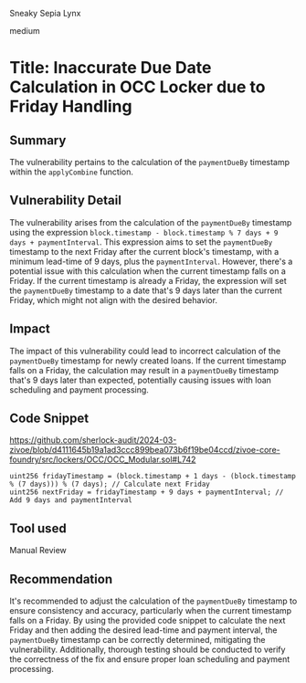 Sneaky Sepia Lynx

medium

# Title: Inaccurate Due Date Calculation in OCC Locker due to Friday Handling

## Summary

The vulnerability pertains to the calculation of the `paymentDueBy` timestamp within the `applyCombine` function.

## Vulnerability Detail

The vulnerability arises from the calculation of the `paymentDueBy` timestamp using the expression `block.timestamp - block.timestamp % 7 days + 9 days + paymentInterval`. This expression aims to set the `paymentDueBy` timestamp to the next Friday after the current block's timestamp, with a minimum lead-time of 9 days, plus the `paymentInterval`. However, there's a potential issue with this calculation when the current timestamp falls on a Friday. If the current timestamp is already a Friday, the expression will set the `paymentDueBy` timestamp to a date that's 9 days later than the current Friday, which might not align with the desired behavior.

## Impact

The impact of this vulnerability could lead to incorrect calculation of the `paymentDueBy` timestamp for newly created loans. If the current timestamp falls on a Friday, the calculation may result in a `paymentDueBy` timestamp that's 9 days later than expected, potentially causing issues with loan scheduling and payment processing.

## Code Snippet
https://github.com/sherlock-audit/2024-03-zivoe/blob/d4111645b19a1ad3ccc899bea073b6f19be04ccd/zivoe-core-foundry/src/lockers/OCC/OCC_Modular.sol#L742
```solidity
uint256 fridayTimestamp = (block.timestamp + 1 days - (block.timestamp % (7 days))) % (7 days); // Calculate next Friday
uint256 nextFriday = fridayTimestamp + 9 days + paymentInterval; // Add 9 days and paymentInterval
```

## Tool used

Manual Review

## Recommendation

It's recommended to adjust the calculation of the `paymentDueBy` timestamp to ensure consistency and accuracy, particularly when the current timestamp falls on a Friday. By using the provided code snippet to calculate the next Friday and then adding the desired lead-time and payment interval, the `paymentDueBy` timestamp can be correctly determined, mitigating the vulnerability. Additionally, thorough testing should be conducted to verify the correctness of the fix and ensure proper loan scheduling and payment processing.